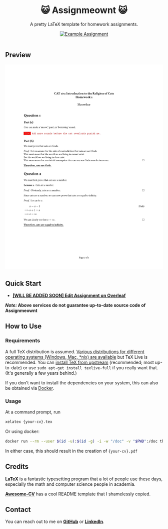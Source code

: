 <h1 align="center">
  😺 Assignmeownt 😺
</h1>

<p align="center">
  A pretty LaTeX template for homework assignments.
</p>

<div align="center">
  <a href="./examples/assignment.pdf">
    <img alt="Example Assignment" src="https://img.shields.io/badge/assignment-pdf-yellow.svg" />
  </a>
</div>

<br />

## Preview

[![Assignment](./examples/assignment.jpg)](./examples/assignment.pdf)

## Quick Start

- [**[WILL BE ADDED SOON] Edit Assignment on Overleaf**](#)

**_Note:_ Above services do not guarantee up-to-date source code of Assignmeownt**

## How to Use

### Requirements

A full TeX distribution is assumed. [Various distributions for different operating systems (Windows, Mac, \*nix) are available](http://tex.stackexchange.com/q/55437) but TeX Live is recommended.
You can [install TeX from upstream](https://tex.stackexchange.com/q/1092) (recommended; most up-to-date) or use `sudo apt-get install texlive-full` if you really want that. (It's generally a few years behind.)

If you don't want to install the dependencies on your system, this can also be obtained via [Docker](https://docker.com).

### Usage

At a command prompt, run

```bash
xelatex {your-cv}.tex
```

Or using docker:

```bash
docker run --rm --user $(id -u):$(id -g) -i -w "/doc" -v "$PWD":/doc thomasweise/texlive make
```

In either case, this should result in the creation of `{your-cv}.pdf`

## Credits

[**LaTeX**](https://www.latex-project.org) is a fantastic typesetting program that a lot of people use these days, especially the math and computer science people in academia.

[**Awesome-CV**](https://github.com/posquit0/Awesome-CV) has a cool README template that I shamelessly copied.

## Contact

You can reach out to me on [**GitHub**](https://github.com/madhavan-raja) or [**LinkedIn**](https://www.linkedin.com/in/madhavan-raja/).
